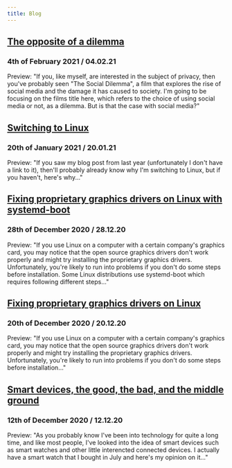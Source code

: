 ```yaml
---
title: Blog
---
```



## [The opposite of a dilemma](/blog/040221/the-opposite-of-a-dilemma.md)
### 4th of February 2021 / 04.02.21
Preview: "If you, like myself, are interested in the subject of privacy, then you've probably seen "The Social Dilemma", a film that explores the rise of social media and the damage it has caused to society. I'm going to be focusing on the films title here, which refers to the choice of using social media or not, as a dilemma. But is that the case with social media?"

## [Switching to Linux](/blog/200121/switching-to-linux.md)
### 20th of January 2021 / 20.01.21
Preview: "If you saw my blog post from last year (unfortunately I don't have a link to it), then'll probably already know why I'm switching to Linux, but if you haven't, here's why..."

## [Fixing proprietary graphics drivers on Linux with systemd-boot](/blog/281220/fixing-proprietary-graphics-drivers-systemd-boot.md)
### 28th of December 2020 / 28.12.20
Preview: "If you use Linux on a computer with a certain company's graphics card, you may notice that the open source graphics drivers don't work properly and might try installing the proprietary graphics drivers. Unfortunately, you're likely to run into problems if you don't do some steps before installation. Some Linux distributions use systemd-boot which requires following different steps..."

## [Fixing proprietary graphics drivers on Linux](/blog/201220/fixing-proprietary-graphics-drivers.md)
### 20th of December 2020 / 20.12.20
Preview: "If you use Linux on a computer with a certain company's graphics card, you may notice that the open source graphics drivers don't work properly and might try installing the proprietary graphics drivers. Unfortunately, you're likely to run into problems if you don't do some steps before installation..."

## [Smart devices, the good, the bad, and the middle ground](/blog/121220/smartdevices.md)
### 12th of December 2020 / 12.12.20

Preview: "As you probably know I've been into technology for quite a long time, and like most people, I've looked into the idea of smart devices such as smart watches and other little interencted connected devices. I actually have a smart watch that I bought in July and here's my opinion on it..."